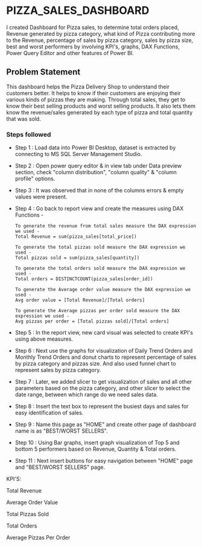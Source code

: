 
# PIZZA_SALES_DASHBOARD


I created Dashboard for Pizza sales, to determine total orders placed, Revenue generated by pizza category, what kind of Pizza contributing more to the Revenue, percentage of sales by pizza category, sales by pizza size, best and worst performers by involving KPI's, graphs, DAX Functions, Power Query Editor and other features of Power BI.


## Problem Statement

This dashboard helps the Pizza Delivery Shop to understand their customers better. It helps to know if their customers are enjoying their various kinds of pizzas they are making. Through total sales, they get to know their best selling products and worst selling products. It also lets them know the revenue/sales generated by each type of pizza and total quantity that was sold.


### Steps followed 

- Step 1 : Load data into Power BI Desktop, dataset is extracted by connecting to MS SQL Server Management Studio.

- Step 2 : Open power query editor & in view tab under Data preview section, check "column distribution", "column quality" & "column profile" options.

- Step 3 : It was observed that in none of the columns errors & empty values were present.

- Step 4 : Go back to report view and create the measures using DAX Functions -
     
      To generate the revenue from total sales measure the DAX expression we used - 
      Total Revenue = sum(pizza_sales[total_price])

      To generate the total pizzas sold measure the DAX expression we used - 
      Total pizzas sold = sum(pizza_sales[quantity])

      To generate the total orders sold measure the DAX expression we used - 
      Total orders = DISTINCTCOUNT(pizza_sales[order_id])

      To generate the Average order value measure the DAX expression we used - 
      Avg order value = [Total Revenue]/[Total orders]

      To generate the Average pizzas per order sold measure the DAX expression we used - 
      Avg pizzas per order = [Total pizzas sold]/[Total orders]

- Step 5 : In the report view, new card visual was selected to create KPI's using above measures.

- Step 6 : Next use the graphs for visualization of Daily Trend Orders and Monthly Trend Orders and donut charts to represent percentage of sales by pizza category and pizzas size. And also used funnel chart to represent sales by pizza category.

- Step 7 : Later, we added slicer to get visualization of sales and all other parameters based on the pizza category, and other slicer to select the date range, between which range do we need sales data.
 
- Step 8 : Insert the text box to represent the busiest days and sales for easy identification of sales.
  
- Step 9 : Name this page as "HOME" and create other page of dashboard name is as "BEST/WORST SELLERS".

- Step 10 : Using Bar graphs, insert graph visualization of Top 5 and bottom 5 performers based on Revenue, Quantity & Total orders.

- Step 11 : Next insert buttons for easy navigation between "HOME" page and "BEST/WORST SELLERS" page. 

KPI'S:

Total Revenue

Average Order Value

Total Pizzas Sold

Total Orders

Average Pizzas Per Order
